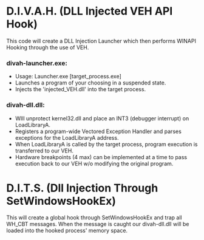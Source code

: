 # D.I.V.A.H. (DLL Injected VEH API Hook)
This code will create a DLL Injection Launcher which then performs WINAPI Hooking through the use of VEH.

### divah-launcher.exe:
* Usage: Launcher.exe [target_process.exe]
* Launches a program of your choosing in a suspended state.
* Injects the 'injected_VEH.dll' into the target process.

### divah-dll.dll:
* WIll unprotect kernel32.dll and place an INT3 (debugger interrupt) on LoadLibraryA.
* Registers a program-wide Vectored Exception Handler and parses exceptions for the LoadLibraryA address.
* When LoadLibraryA is called by the target process, program execution is transferred to our VEH. 
* Hardware breakpoints (4 max) can be implemented at a time to pass execution back to our VEH w/o modifying the original program.

# D.I.T.S. (Dll Injection Through SetWindowsHookEx)
This will create a global hook through SetWindowsHookEx and trap all WH_CBT messages. When the message is caught our divah-dll.dll will be loaded into the hooked process' memory space.
